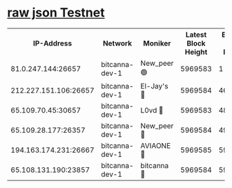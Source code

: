 [raw json Testnet](https://rpc-check.bcat.stavr.tech/bcat/rpc-bcat-result.json)
=


<table><tr><th>IP-Address</th><th>Network</th><th>Moniker</th><th>Latest Block Height</th><th>Earliest Block Height</th><th>Catching Up</th><th>Tx Index</th><th>Voting Power</th><th>Scan Time</th></tr><tr><td>81.0.247.144:26657</td><td>bitcanna-dev-1</td><td>New_peer 🟢</td><td>5969583</td><td>1</td><td>False</td><td>on</td><td>0</td><td>2024-01-14T06:21:49.267879545UTC</td></tr><tr><td>212.227.151.106:26657</td><td>bitcanna-dev-1</td><td>El-Jay's 🔴</td><td>5969584</td><td>4670391</td><td>False</td><td>on</td><td>2218164</td><td>2024-01-14T06:21:56.050062824UTC</td></tr><tr><td>65.109.70.45:30657</td><td>bitcanna-dev-1</td><td>L0vd 🔴</td><td>5969583</td><td>4828155</td><td>False</td><td>on</td><td>7920</td><td>2024-01-14T06:21:49.679116335UTC</td></tr><tr><td>65.109.28.177:26357</td><td>bitcanna-dev-1</td><td>New_peer 🔴</td><td>5969584</td><td>4952911</td><td>False</td><td>on</td><td>2237067</td><td>2024-01-14T06:21:56.417266650UTC</td></tr><tr><td>194.163.174.231:26667</td><td>bitcanna-dev-1</td><td>AVIAONE 🔴</td><td>5969585</td><td>5964001</td><td>False</td><td>on</td><td>1949865</td><td>2024-01-14T06:22:03.328018465UTC</td></tr><tr><td>65.108.131.190:23857</td><td>bitcanna-dev-1</td><td>bitcanna 🔴</td><td>5969584</td><td>5965584</td><td>False</td><td>off</td><td>82368</td><td>2024-01-14T06:21:56.851903052UTC</td></tr></table>